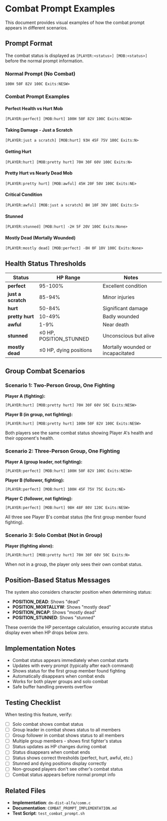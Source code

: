 # Combat Prompt Examples

This document provides visual examples of how the combat prompt appears in different scenarios.

## Prompt Format

The combat status is displayed as `[PLAYER:<status>] [MOB:<status>]` before the normal prompt information.

### Normal Prompt (No Combat)
```
100H 50F 82V 100C Exits:NESW>
```

### Combat Prompt Examples

#### Perfect Health vs Hurt Mob
```
[PLAYER:perfect] [MOB:hurt] 100H 50F 82V 100C Exits:NESW>
```

#### Taking Damage - Just a Scratch
```
[PLAYER:just a scratch] [MOB:hurt] 93H 45F 75V 100C Exits:N>
```

#### Getting Hurt
```
[PLAYER:hurt] [MOB:pretty hurt] 70H 30F 60V 100C Exits:N>
```

#### Pretty Hurt vs Nearly Dead Mob
```
[PLAYER:pretty hurt] [MOB:awful] 45H 20F 50V 100C Exits:NE>
```

#### Critical Condition
```
[PLAYER:awful] [MOB:just a scratch] 8H 10F 30V 100C Exits:S>
```

#### Stunned
```
[PLAYER:stunned] [MOB:hurt] -2H 5F 20V 100C Exits:None>
```

#### Mostly Dead (Mortally Wounded)
```
[PLAYER:mostly dead] [MOB:perfect] -8H 0F 10V 100C Exits:None>
```

## Health Status Thresholds

| Status | HP Range | Notes |
|--------|----------|-------|
| **perfect** | 95-100% | Excellent condition |
| **just a scratch** | 85-94% | Minor injuries |
| **hurt** | 50-84% | Significant damage |
| **pretty hurt** | 10-49% | Badly wounded |
| **awful** | 1-9% | Near death |
| **stunned** | ≤0 HP, POSITION_STUNNED | Unconscious but alive |
| **mostly dead** | ≤0 HP, dying positions | Mortally wounded or incapacitated |

## Group Combat Scenarios

### Scenario 1: Two-Person Group, One Fighting

**Player A (fighting):**
```
[PLAYER:hurt] [MOB:pretty hurt] 70H 30F 60V 50C Exits:NESW>
```

**Player B (in group, not fighting):**
```
[PLAYER:hurt] [MOB:pretty hurt] 100H 50F 82V 100C Exits:NESW>
```

Both players see the same combat status showing Player A's health and their opponent's health.

### Scenario 2: Three-Person Group, One Fighting

**Player A (group leader, not fighting):**
```
[PLAYER:perfect] [MOB:hurt] 100H 50F 82V 100C Exits:NESW>
```

**Player B (follower, fighting):**
```
[PLAYER:perfect] [MOB:hurt] 100H 45F 75V 75C Exits:NE>
```

**Player C (follower, not fighting):**
```
[PLAYER:perfect] [MOB:hurt] 98H 48F 80V 120C Exits:NESW>
```

All three see Player B's combat status (the first group member found fighting).

### Scenario 3: Solo Combat (Not in Group)

**Player (fighting alone):**
```
[PLAYER:hurt] [MOB:pretty hurt] 70H 30F 60V 50C Exits:N>
```

When not in a group, the player only sees their own combat status.

## Position-Based Status Messages

The system also considers character position when determining status:

- **POSITION_DEAD**: Shows "dead"
- **POSITION_MORTALLYW**: Shows "mostly dead"
- **POSITION_INCAP**: Shows "mostly dead"
- **POSITION_STUNNED**: Shows "stunned"

These override the HP percentage calculation, ensuring accurate status display even when HP drops below zero.

## Implementation Notes

- Combat status appears immediately when combat starts
- Updates with every prompt (typically after each command)
- Shows status for the first group member found fighting
- Automatically disappears when combat ends
- Works for both player groups and solo combat
- Safe buffer handling prevents overflow

## Testing Checklist

When testing this feature, verify:

- [ ] Solo combat shows combat status
- [ ] Group leader in combat shows status to all members
- [ ] Group follower in combat shows status to all members
- [ ] Multiple group members - shows first fighter's status
- [ ] Status updates as HP changes during combat
- [ ] Status disappears when combat ends
- [ ] Status shows correct thresholds (perfect, hurt, awful, etc.)
- [ ] Stunned and dying positions display correctly
- [ ] Non-grouped players don't see other's combat status
- [ ] Combat status appears before normal prompt info

## Related Files

- **Implementation**: `dm-dist-alfa/comm.c`
- **Documentation**: `COMBAT_PROMPT_IMPLEMENTATION.md`
- **Test Script**: `test_combat_prompt.sh`

